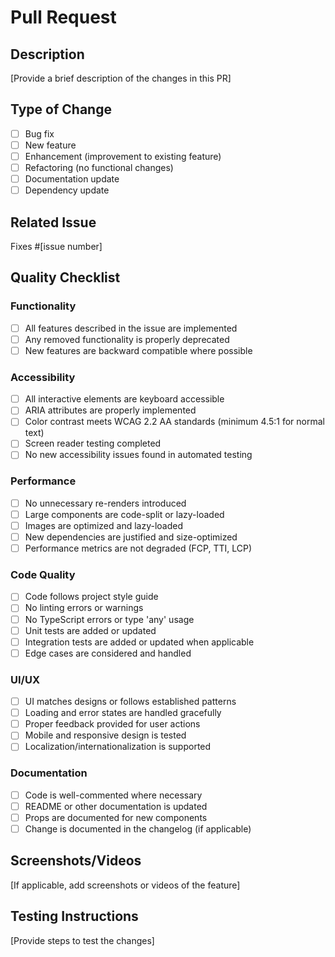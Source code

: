 # Pull Request

## Description

[Provide a brief description of the changes in this PR]

## Type of Change

- [ ] Bug fix
- [ ] New feature
- [ ] Enhancement (improvement to existing feature)
- [ ] Refactoring (no functional changes)
- [ ] Documentation update
- [ ] Dependency update

## Related Issue

Fixes #[issue number]

## Quality Checklist

### Functionality

- [ ] All features described in the issue are implemented
- [ ] Any removed functionality is properly deprecated
- [ ] New features are backward compatible where possible

### Accessibility

- [ ] All interactive elements are keyboard accessible
- [ ] ARIA attributes are properly implemented
- [ ] Color contrast meets WCAG 2.2 AA standards (minimum 4.5:1 for normal text)
- [ ] Screen reader testing completed
- [ ] No new accessibility issues found in automated testing

### Performance

- [ ] No unnecessary re-renders introduced
- [ ] Large components are code-split or lazy-loaded
- [ ] Images are optimized and lazy-loaded
- [ ] New dependencies are justified and size-optimized
- [ ] Performance metrics are not degraded (FCP, TTI, LCP)

### Code Quality

- [ ] Code follows project style guide
- [ ] No linting errors or warnings
- [ ] No TypeScript errors or type 'any' usage
- [ ] Unit tests are added or updated
- [ ] Integration tests are added or updated when applicable
- [ ] Edge cases are considered and handled

### UI/UX

- [ ] UI matches designs or follows established patterns
- [ ] Loading and error states are handled gracefully
- [ ] Proper feedback provided for user actions
- [ ] Mobile and responsive design is tested
- [ ] Localization/internationalization is supported

### Documentation

- [ ] Code is well-commented where necessary
- [ ] README or other documentation is updated
- [ ] Props are documented for new components
- [ ] Change is documented in the changelog (if applicable)

## Screenshots/Videos

[If applicable, add screenshots or videos of the feature]

## Testing Instructions

[Provide steps to test the changes] 